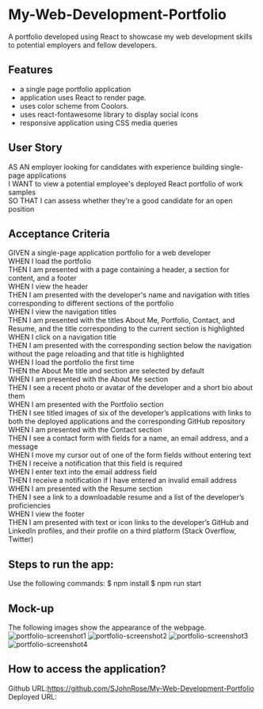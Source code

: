 # My-Web-Development-Portfolio
A portfolio developed using React to showcase my web development skills to potential employers and fellow developers.

## Features
- a single page portfolio application
- application uses React to render page.
- uses color scheme from Coolors.
- uses react-fontawesome library to display social icons
- responsive application using CSS media queries

## User Story
AS AN employer looking for candidates with experience building single-page applications  
I WANT to view a potential employee's deployed React portfolio of work samples  
SO THAT I can assess whether they're a good candidate for an open position  

## Acceptance Criteria
GIVEN a single-page application portfolio for a web developer  
WHEN I load the portfolio  
THEN I am presented with a page containing a header, a section for content, and a footer  
WHEN I view the header  
THEN I am presented with the developer's name and navigation with titles corresponding to different sections of the portfolio  
WHEN I view the navigation titles  
THEN I am presented with the titles About Me, Portfolio, Contact, and Resume, and the title corresponding to the current section is highlighted  
WHEN I click on a navigation title  
THEN I am presented with the corresponding section below the navigation without the page reloading and that title is highlighted  
WHEN I load the portfolio the first time  
THEN the About Me title and section are selected by default  
WHEN I am presented with the About Me section  
THEN I see a recent photo or avatar of the developer and a short bio about them  
WHEN I am presented with the Portfolio section  
THEN I see titled images of six of the developer’s applications with links to both the deployed applications and the corresponding GitHub repository  
WHEN I am presented with the Contact section  
THEN I see a contact form with fields for a name, an email address, and a message  
WHEN I move my cursor out of one of the form fields without entering text  
THEN I receive a notification that this field is required  
WHEN I enter text into the email address field  
THEN I receive a notification if I have entered an invalid email address  
WHEN I am presented with the Resume section  
THEN I see a link to a downloadable resume and a list of the developer’s proficiencies  
WHEN I view the footer  
THEN I am presented with text or icon links to the developer’s GitHub and LinkedIn profiles, and their profile on a third platform (Stack Overflow, Twitter)   

## Steps to run the app:
Use the following commands:
$ npm install
$ npm run start

## Mock-up
The following images show the appearance of the webpage.
![portfolio-screenshot1](https://user-images.githubusercontent.com/115912745/234014548-6669e993-c0a7-4c19-ae02-85a6e36aab31.JPG)
![portfolio-screenshot2](https://user-images.githubusercontent.com/115912745/234014628-ff35bb4c-b6d0-4e4f-935c-68b121db1f8a.JPG)
![portfolio-screenshot3](https://user-images.githubusercontent.com/115912745/234014704-439351b7-442c-42a4-97cf-acfa8356d3e0.JPG)
![portfolio-screenshot4](https://user-images.githubusercontent.com/115912745/234014758-d9190d48-a5dc-459e-a67e-63a7469619bc.JPG)


## How to access the application?
Github URL:https://github.com/SJohnRose/My-Web-Development-Portfolio  
Deployed URL: 

